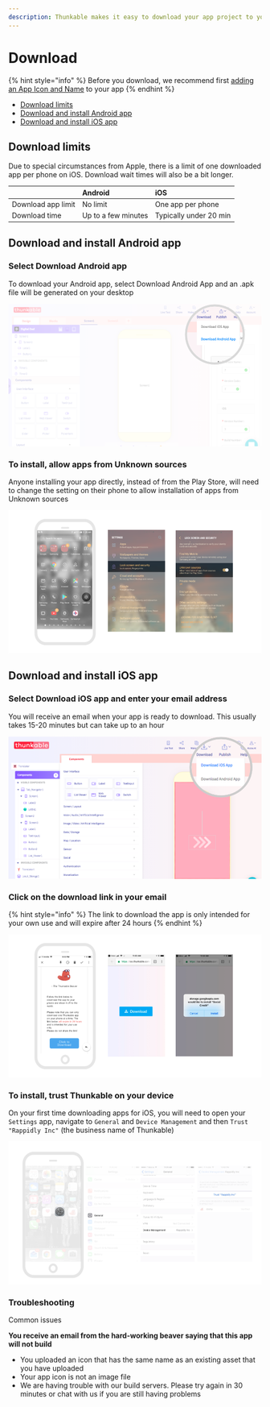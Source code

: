 ```yaml
---
description: Thunkable makes it easy to download your app project to your phone
---
```


# Download

{% hint style="info" %}
Before you download, we recommend first [adding an App Icon and Name](2-create/app-icon-+-name.md) to your app
{% endhint %}

* [Download limits](4-download.md#download-limits)
* [Download and install Android app](4-download.md#download-and-install-android-app)
* [Download and install iOS app](4-download.md#download-and-install-ios-app)

## Download limits

Due to special circumstances from Apple, there is a limit of one downloaded app per phone on iOS. Download wait times will also be a bit longer.

|  | Android | iOS |
| :--- | :--- | :--- |
| Download app limit | No limit | One app per phone |
| Download time | Up to a few minutes | Typically under 20 min |

## Download and install Android app

### Select Download Android app

To download your Android app, select Download Android App and an .apk file will be generated on your desktop

![](../.gitbook/assets/thunkable-documentation-exhibits-95%20%281%29.png)

### To install, allow apps from Unknown sources

Anyone installing your app directly, instead of from the Play Store, will need to change the setting on their phone to allow installation of apps from Unknown sources

![](../.gitbook/assets/download-fig-4.png)

## Download and install iOS app

### Select Download iOS app and enter your email address

You will receive an email when your app is ready to download. This usually takes 15-20 minutes but can take up to an hour

![](../.gitbook/assets/download-fig-1.png)

### Click on the download link in your email

{% hint style="info" %}
The link to download the app is only intended for your own use and will expire after 24 hours
{% endhint %}

![](../.gitbook/assets/thunkable-documentation-exhibits-86.png)

### To install, trust Thunkable on your device

On your first time downloading apps for iOS, you will need to open your `Settings` app, navigate to `General` and `Device Management` and then `Trust "Rappidly Inc"` \(the business name of Thunkable\)

![](../.gitbook/assets/download-fig-3.png)

### Troubleshooting

Common issues

**You receive an email from the hard-working beaver saying that this app will not build**

* You uploaded an icon that has the same name as an existing asset that you have uploaded
* Your app icon is not an image file
* We are having trouble with our build servers. Please try again in 30 minutes or chat with us if you are still having problems

